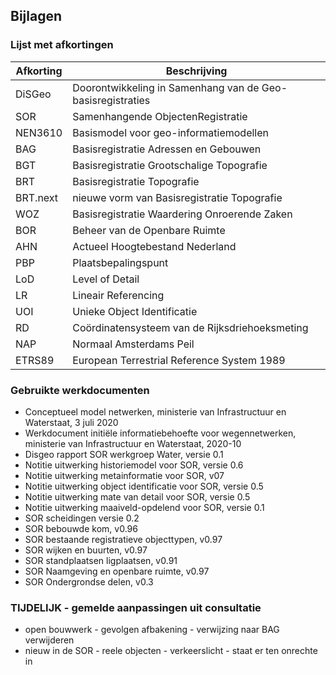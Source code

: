 ## Bijlagen

### Lijst met afkortingen

| Afkorting |   Beschrijving                                                |
|---|---|
|DiSGeo     | Doorontwikkeling in Samenhang van de Geo-basisregistraties  |
|SOR        | Samenhangende ObjectenRegistratie                           |
|NEN3610    | Basismodel voor geo-informatiemodellen|
|BAG        | Basisregistratie Adressen en Gebouwen |
|BGT        | Basisregistratie Grootschalige Topografie |
|BRT        | Basisregistratie Topografie  |
|BRT.next   | nieuwe vorm van Basisregistratie Topografie  |
|WOZ        | Basisregistratie Waardering Onroerende Zaken  |
|BOR        | Beheer van de Openbare Ruimte|
|AHN        | Actueel Hoogtebestand Nederland|
|PBP        | Plaatsbepalingspunt|
|LoD        | Level of Detail  | 
|LR         | Lineair Referencing|
|UOI        | Unieke Object Identificatie|
|RD         | Coördinatensysteem van de Rijksdriehoeksmeting|
|NAP        | Normaal Amsterdams Peil|
|ETRS89     | European Terrestrial Reference System 1989|


### Gebruikte werkdocumenten

- Conceptueel model netwerken, ministerie van Infrastructuur en Waterstaat, 3 juli 2020
- Werkdocument initiële informatiebehoefte voor wegennetwerken, ministerie van Infrastructuur en Waterstaat, 2020-10
- Disgeo rapport SOR werkgroep Water, versie 0.1
- Notitie uitwerking historiemodel voor SOR, versie 0.6
- Notitie uitwerking metainformatie voor SOR, v07
- Notitie uitwerking object identificatie voor SOR, versie 0.5
- Notitie uitwerking mate van detail voor SOR, versie 0.5
- Notitie uitwerking maaiveld-opdelend voor SOR, versie 0.1
- SOR scheidingen versie 0.2
- SOR bebouwde kom, v0.96
- SOR bestaande registratieve objecttypen, v0.97
- SOR wijken en buurten, v0.97
- SOR standplaatsen ligplaatsen, v0.91 
- SOR Naamgeving en openbare ruimte, v0.97
- SOR Ondergrondse delen, v0.3

###  TIJDELIJK - gemelde aanpassingen uit consultatie

- open bouwwerk - gevolgen afbakening  - verwijzing naar BAG verwijderen
- nieuw in de SOR - reele objecten - verkeerslicht - staat er ten onrechte in